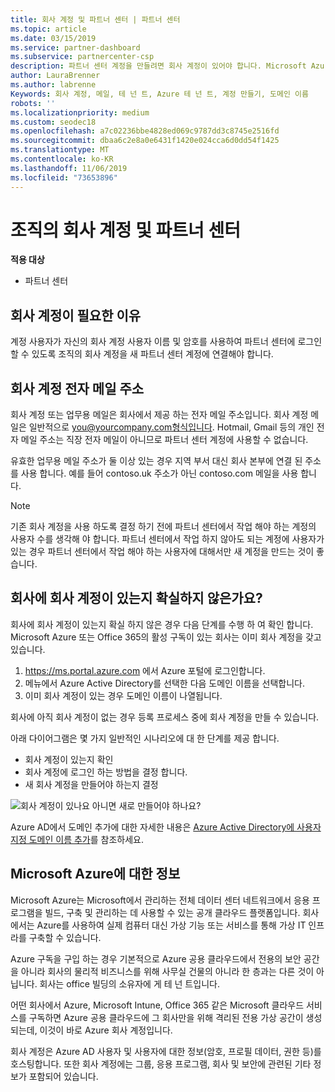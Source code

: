 ```yaml
---
title: 회사 계정 및 파트너 센터 | 파트너 센터
ms.topic: article
ms.date: 03/15/2019
ms.service: partner-dashboard
ms.subservice: partnercenter-csp
description: 파트너 센터 계정을 만들려면 회사 계정이 있어야 합니다. Microsoft Azure 또는 Office 365에 대 한 활성 구독이 있는 경우 이미 회사 계정이 있습니다.
author: LauraBrenner
ms.author: labrenne
Keywords: 회사 계정, 메일, 테 넌 트, Azure 테 넌 트, 계정 만들기, 도메인 이름
robots: ''
ms.localizationpriority: medium
ms.custom: seodec18
ms.openlocfilehash: a7c02236bbe4828ed069c9787dd3c8745e2516fd
ms.sourcegitcommit: dbaa6c2e8a0e6431f1420e024cca6d0dd54f1425
ms.translationtype: MT
ms.contentlocale: ko-KR
ms.lasthandoff: 11/06/2019
ms.locfileid: "73653896"
---
```

# <a name="your-company-work-account-and-partner-center"></a>조직의 회사 계정 및 파트너 센터  

**적용 대상**

-  파트너 센터

## <a name="why-you-need-a-work-account"></a>회사 계정이 필요한 이유

계정 사용자가 자신의 회사 계정 사용자 이름 및 암호를 사용하여 파트너 센터에 로그인할 수 있도록 조직의 회사 계정을 새 파트너 센터 계정에 연결해야 합니다.

## <a name="the-work-account-email-address"></a>회사 계정 전자 메일 주소

회사 계정 또는 업무용 메일은 회사에서 제공 하는 전자 메일 주소입니다. 회사 계정 메일은 일반적으로 you@yourcompany.com형식입니다. Hotmail, Gmail 등의 개인 전자 메일 주소는 직장 전자 메일이 아니므로 파트너 센터 계정에 사용할 수 없습니다. 

유효한 업무용 메일 주소가 둘 이상 있는 경우 지역 부서 대신 회사 본부에 연결 된 주소를 사용 합니다. 예를 들어 contoso.uk 주소가 아닌 contoso.com 메일을 사용 합니다.

> [!NOTE]  
>  기존 회사 계정을 사용 하도록 결정 하기 전에 파트너 센터에서 작업 해야 하는 계정의 사용자 수를 생각해 야 합니다. 파트너 센터에서 작업 하지 않아도 되는 계정에 사용자가 있는 경우 파트너 센터에서 작업 해야 하는 사용자에 대해서만 새 계정을 만드는 것이 좋습니다.


## <a name="not-sure-if-your-company-already-has-a-work-account"></a>회사에 회사 계정이 있는지 확실하지 않은가요?

회사에 회사 계정이 있는지 확실 하지 않은 경우 다음 단계를 수행 하 여 확인 합니다. Microsoft Azure 또는 Office 365의 활성 구독이 있는 회사는 이미 회사 계정을 갖고 있습니다.

1.  https://ms.portal.azure.com 에서 Azure 포털에 로그인합니다.
2.  메뉴에서 Azure Active Directory를 선택한 다음 도메인 이름을 선택합니다.
3.  이미 회사 계정이 있는 경우 도메인 이름이 나열됩니다.

회사에 아직 회사 계정이 없는 경우 등록 프로세스 중에 회사 계정을 만들 수 있습니다.

아래 다이어그램은 몇 가지 일반적인 시나리오에 대 한 단계를 제공 합니다.

- 회사 계정이 있는지 확인 
- 회사 계정에 로그인 하는 방법을 결정 합니다. 
- 새 회사 계정을 만들어야 하는지 결정


![회사 계정이 있나요 아니면 새로 만들어야 하나요?](images/onboardingAADFlow.png)

Azure AD에서 도메인 추가에 대한 자세한 내용은 [Azure Active Directory에 사용자 지정 도메인 이름 추가](https://docs.microsoft.com/azure/active-directory/active-directory-add-domain)를 참조하세요.

## <a name="about-microsoft-azure"></a>Microsoft Azure에 대한 정보

Microsoft Azure는 Microsoft에서 관리하는 전체 데이터 센터 네트워크에서 응용 프로그램을 빌드, 구축 및 관리하는 데 사용할 수 있는 공개 클라우드 플랫폼입니다. 회사에서는 Azure를 사용하여 실제 컴퓨터 대신 가상 기능 또는 서비스를 통해 가상 IT 인프라를 구축할 수 있습니다. 

Azure 구독을 구입 하는 경우 기본적으로 Azure 공용 클라우드에서 전용의 보안 공간을 아니라 회사의 물리적 비즈니스를 위해 사무실 건물의 아니라 한 층과는 다른 것이 아닙니다. 회사는 office 빌딩의 소유자에 게 테 넌 트입니다. 

어떤 회사에서 Azure, Microsoft Intune, Office 365 같은 Microsoft 클라우드 서비스를 구독하면 Azure 공용 클라우드에 그 회사만을 위해 격리된 전용 가상 공간이 생성되는데, 이것이 바로 Azure 회사 계정입니다. 

회사 계정은 Azure AD 사용자 및 사용자에 대한 정보(암호, 프로필 데이터, 권한 등)를 호스팅합니다. 또한 회사 계정에는 그룹, 응용 프로그램, 회사 및 보안에 관련된 기타 정보가 포함되어 있습니다. 
